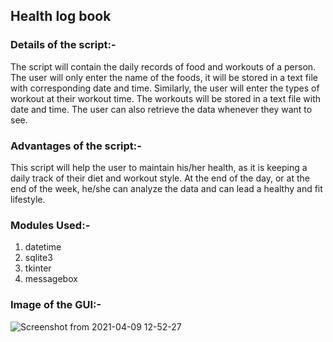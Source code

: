 ## Health log book

### Details of the script:-
The script will contain the daily records of food and workouts of a person. The user will only enter the name of the foods, it will be stored in a text file with corresponding date and time. Similarly, the user will enter the types of workout at their workout time. The workouts will be stored in a text file with date and time. The user can also retrieve the data whenever they want to see.

### Advantages of the script:-
This script will help the user to maintain his/her health, as it is keeping a daily track of their diet and workout style. At the end of the day, or at the end of the week, he/she can analyze the data and can lead a healthy and fit lifestyle.

### Modules Used:-

1) datetime
2) sqlite3
3) tkinter
4) messagebox

### Image of the GUI:-
![Screenshot from 2021-04-09 12-52-27](https://user-images.githubusercontent.com/62845847/114144009-7a0cb600-9932-11eb-8f47-8fcc541229e7.png)

